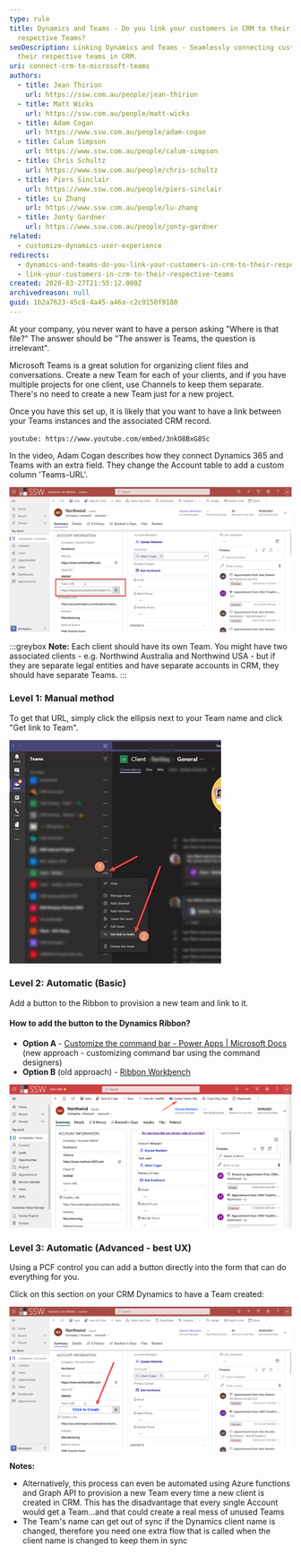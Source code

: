 ```yaml
---
type: rule
title: Dynamics and Teams - Do you link your customers in CRM to their
  respective Teams?
seoDescription: Linking Dynamics and Teams - Seamlessly connecting customers to
  their respective teams in CRM.
uri: connect-crm-to-microsoft-teams
authors:
  - title: Jean Thirion
    url: https://ssw.com.au/people/jean-thirion
  - title: Matt Wicks
    url: https://ssw.com.au/people/matt-wicks
  - title: Adam Cogan
    url: https://www.ssw.com.au/people/adam-cogan
  - title: Calum Simpson
    url: https://www.ssw.com.au/people/calum-simpson
  - title: Chris Schultz
    url: https://www.ssw.com.au/people/chris-schultz
  - title: Piers Sinclair
    url: https://www.ssw.com.au/people/piers-sinclair
  - title: Lu Zhang
    url: https://www.ssw.com.au/people/lu-zhang
  - title: Jonty Gardner
    url: https://www.ssw.com.au/people/jonty-gardner
related:
  - customize-dynamics-user-experience
redirects:
  - dynamics-and-teams-do-you-link-your-customers-in-crm-to-their-respective-teams
  - link-your-customers-in-crm-to-their-respective-teams
created: 2020-03-27T21:55:12.000Z
archivedreason: null
guid: 1b2a7623-45c8-4a45-a46a-c2c9150f9180
---
```


At your company, you never want to have a person asking "Where is that file?"
The answer should be "The answer is Teams, the question is irrelevant".

Microsoft Teams is a great solution for organizing client files and conversations. Create a new Team for each of your clients, and if you have multiple projects for one client, use Channels to keep them separate. There's no need to create a new Team just for a new project.

Once you have this set up, it is likely that you want to have a link between your Teams instances and the associated CRM record.

<!--endintro-->

`youtube: https://www.youtube.com/embed/3nkO8BxG8Sc`

In the video, Adam Cogan describes how they connect Dynamics 365 and Teams with an extra field. They change the Account table to add a custom column 'Teams-URL'.

![Figure: CRM | Company/Account Form – added Teams URL field](dynamics-and-teams.png)

:::greybox
**Note:** Each client should have its own Team. You might have two associated clients - e.g. Northwind Australia and Northwind USA - but if they are separate legal entities and have separate accounts in CRM, they should have separate Teams.
:::

### Level 1: Manual method

To get that URL, simply click the ellipsis next to your Team name and click "Get link to Team".

![Figure: Get the Teams URL](get-teams-url.jpg)

### Level 2: Automatic (Basic)

Add a button to the Ribbon to provision a new team and link to it.

#### How to add the button to the Dynamics Ribbon?

* **Option A** - [Customize the command bar - Power Apps | Microsoft Docs](https://docs.microsoft.com/en-us/powerapps/maker/model-driven-apps/use-command-designer?WT.mc_id=M365-MVP-33518) (new approach - customizing command bar using the command designers)
* **Option B** (old approach) - [Ribbon Workbench](https://www.develop1.net/public/rwb/ribbonworkbench.aspx)

![Figure: Use the Ribbon](account_createteamssite.png)

### Level 3: Automatic (Advanced - best UX)

Using a PCF control you can add a button directly into the form that can do everything for you.

Click on this section on your CRM Dynamics to have a Team created:

![Figure: PCF control allows you to add a button to create a Team](click-to-create.png)

**Notes:**

* Alternatively, this process can even be automated using Azure functions and Graph API to provision a new Team every time a new client is created in CRM. This has the disadvantage that every single Account would get a Team...and that could create a real mess of unused Teams
* The Team's name can get out of sync if the Dynamics client name is changed, therefore you need one extra flow that is called when the client name is changed to keep them in sync
